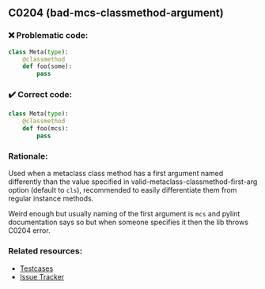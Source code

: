 ## C0204 (bad-mcs-classmethod-argument)

### :x: Problematic code:

```python
class Meta(type):
    @classmethod
    def foo(some):
        pass
```

### :heavy_check_mark: Correct code:

```python
class Meta(type):
    @classmethod
    def foo(mcs):
        pass
```

### Rationale:

Used when a metaclass class method has a first argument named differently
than the value specified in valid-metaclass-classmethod-first-arg option
(default to `cls`), recommended to easily differentiate them from regular
instance methods.

Weird enough but usually naming of the first argument is `mcs` and pylint
documentation says so but when someone specifies it then the lib throws
C0204 error.

### Related resources:

- [Testcases](https://github.com/PyCQA/pylint/blob/master/tests/input/func_first_arg.py)
- [Issue Tracker](https://github.com/PyCQA/pylint/issues?q=is%3Aissue+%22bad-mcs-classmethod-argument%22+OR+%22C0204%22)

